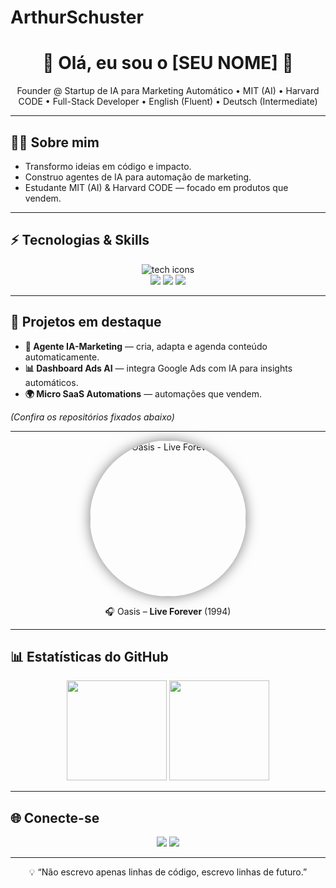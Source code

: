 # ArthurSchuster

<h1 align="center">🚀 Olá, eu sou o [SEU NOME] 👋</h1>

<p align="center">
  Founder @ Startup de IA para Marketing Automático • MIT (AI) • Harvard CODE • Full-Stack Developer • English (Fluent) • Deutsch (Intermediate)
</p>

---

## 👨‍💻 Sobre mim
- Transformo ideias em código e impacto.  
- Construo agentes de IA para automação de marketing.  
- Estudante MIT (AI) & Harvard CODE — focado em produtos que vendem.

---

## ⚡ Tecnologias & Skills
<p align="center">
  <img src="https://skillicons.dev/icons?i=python,javascript,typescript,nodejs,react,nextjs" alt="tech icons" />
  <br/>
  <img src="https://img.shields.io/badge/OpenAI-412991?style=for-the-badge&logo=openai&logoColor=white" />
  <img src="https://img.shields.io/badge/LangChain-282C34?style=for-the-badge" />
  <img src="https://img.shields.io/badge/Zapier-F15A24?style=for-the-badge&logo=zapier&logoColor=white" />
</p>

---

## 🚀 Projetos em destaque
- **🤖 Agente IA-Marketing** — cria, adapta e agenda conteúdo automaticamente.  
- **📊 Dashboard Ads AI** — integra Google Ads com IA para insights automáticos.  
- **🌍 Micro SaaS Automations** — automações que vendem.

*(Confira os repositórios fixados abaixo)*

---

<p align="center">
  <a href="https://open.spotify.com/track/5uEYRdEIh9Bo4fpjDd4Na9" target="_blank">
    <img src="https://media.giphy.com/media/3oEjI6SIIHBdRxXI40/giphy.gif" 
         alt="Oasis - Live Forever" 
         width="250" 
         style="border-radius:50%; box-shadow:0 0 20px rgba(0,0,0,0.5);" />
  </a>
</p>
<p align="center">🎧 Oasis – <strong>Live Forever</strong> (1994)</p>


---

## 📊 Estatísticas do GitHub
<p align="center">
  <img height="160em" src="https://github-readme-stats.vercel.app/api?username=SEU-USUARIO&show_icons=true&theme=tokyonight" />
  <img height="160em" src="https://github-readme-stats.vercel.app/api/top-langs/?username=SEU-USUARIO&layout=compact&theme=tokyonight" />
</p>

---

## 🌐 Conecte-se
<p align="center">
  <a href="https://www.linkedin.com/in/SEU-LINKEDIN"><img src="https://img.shields.io/badge/LinkedIn-0A66C2?style=for-the-badge&logo=linkedin&logoColor=white"/></a>
  <a href="mailto:SEU-EMAIL"><img src="https://img.shields.io/badge/Gmail-D14836?style=for-the-badge&logo=gmail&logoColor=white"/></a>
</p>

---

<p align="center">💡 “Não escrevo apenas linhas de código, escrevo linhas de futuro.”</p>
